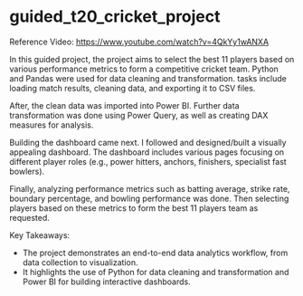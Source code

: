 ﻿# guided_t20_cricket_project

Reference Video: https://www.youtube.com/watch?v=4QkYy1wANXA

In this guided project, the project aims to select the best 11 players based on various performance metrics to form a competitive cricket team.
Python and Pandas were used for data cleaning and transformation. tasks include loading match results, cleaning data, and exporting it to CSV files.

After, the clean data was imported into Power BI. Further data transformation was done using Power Query, as well as creating DAX measures for analysis.

Building the dashboard came next. I followed and designed/built a visually appealing dashboard. The dashboard includes various pages focusing on different player roles (e.g., power hitters, anchors, finishers, specialist fast bowlers).

Finally, analyzing performance metrics such as batting average, strike rate, boundary percentage, and bowling performance was done. Then selecting players based on these metrics to form the best 11 players team as requested.

Key Takeaways:
+ The project demonstrates an end-to-end data analytics workflow, from data collection to visualization.
+ It highlights the use of Python for data cleaning and transformation and Power BI for building interactive dashboards.
